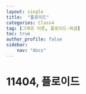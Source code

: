 ```yaml
---
layout: single
title:  "플로이드"
categories: Class4
tag: [그래프 이론, 플로이드-워셜]
toc: true
author_profile: false
sidebar: 
    nav: "docs"
---
```


# 11404, 플로이드
